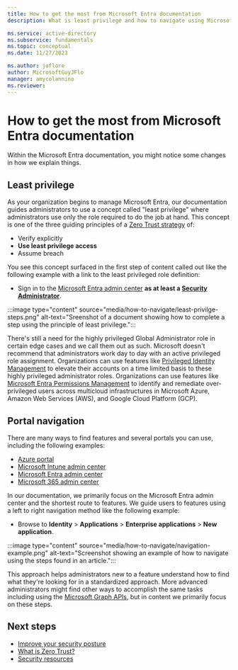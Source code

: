 ```yaml
---
title: How to get the most from Microsoft Entra documentation
description: What is least privilege and how to navigate using Microsoft Entra documentation?

ms.service: active-directory
ms.subservice: fundamentals
ms.topic: conceptual
ms.date: 11/27/2023

ms.author: joflore
author: MicrosoftGuyJFlo
manager: amycolannino
ms.reviewer:
---
```

# How to get the most from Microsoft Entra documentation

Within the Microsoft Entra documentation, you might notice some changes in how we explain things.

## Least privilege

As your organization begins to manage Microsoft Entra, our documentation guides administrators to use a concept called "least privilege" where administrators use only the role required to do the job at hand. This concept is one of the three guiding principles of a [Zero Trust strategy](/security/zero-trust/zero-trust-overview) of:

- Verify explicitly
- **Use least privilege access**
- Assume breach

You see this concept surfaced in the first step of content called out like the following example with a link to the least privileged role definition:

- Sign in to the [Microsoft Entra admin center](https://entra.microsoft.com) **as at least a [Security Administrator](/entra/identity/role-based-access-control/permissions-reference#security-administrator)**.

:::image type="content" source="media/how-to-navigate/least-privilge-steps.png" alt-text="Sreenshot of a document showing how to complete a step using the principle of least privilege.":::

There's still a need for the highly privileged Global Administrator role in certain edge cases and we call them out as such. Microsoft doesn't recommend that administrators work day to day with an active privileged role assignment. Organizations can use features like [Privileged Identity Management](/entra/id-governance/privileged-identity-management/pim-configure) to elevate their accounts on a time limited basis to these highly privileged administrator roles. Organizations can use features like [Microsoft Entra Permissions Management](/entra/permissions-management/overview) to identify and remediate over-privileged users across multicloud infrastructures in Microsoft Azure, Amazon Web Services (AWS), and Google Cloud Platform (GCP).

## Portal navigation

There are many ways to find features and several portals you can use, including the following examples:

- [Azure portal](https://portal.azure.com/)
- [Microsoft Intune admin center](https://intune.microsoft.com/)
- [Microsoft Entra admin center](https://entra.microsoft.com/)
- [Microsoft 365 admin center](https://admin.microsoft.com/)

In our documentation, we primarily focus on the Microsoft Entra admin center and the shortest route to features. We guide users to features using a left to right navigation method like the following example:

- Browse to **Identity** > **Applications** > **Enterprise applications** > **New application**.

:::image type="content" source="media/how-to-navigate/navigation-example.png" alt-text="Screenshot showing an example of how to navigate using the steps found in an article.":::

This approach helps administrators new to a feature understand how to find what they're looking for in a standardized approach. More advanced administrators might find other ways to accomplish the same tasks including using the [Microsoft Graph APIs](/graph/use-the-api), but in content we primarily focus on these steps.

## Next steps

- [Improve your security posture](concept-secure-remote-workers.md)
- [What is Zero Trust?](/security/zero-trust/zero-trust-overview)
- [Security resources](/security/ciso-workshop/adoption)
